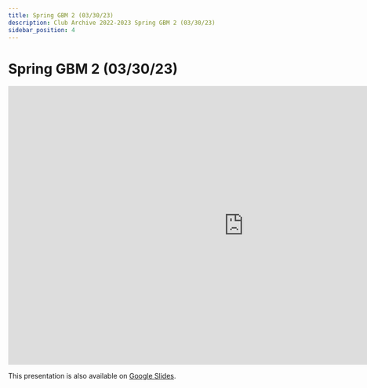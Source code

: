 ```yaml
---
title: Spring GBM 2 (03/30/23)
description: Club Archive 2022-2023 Spring GBM 2 (03/30/23)
sidebar_position: 4
---
```


# Spring GBM 2 (03/30/23)

<iframe src="https://docs.google.com/presentation/d/e/2PACX-1vQhYajpyyC2R6RCG7QL_dnzOP2bDRsqKboOdwMHTRZ9d_erB4AHe-Su9KKDbYZTtA/embed?start=false&loop=false&delayms=3000" frameborder="0" width="960" height="569" allowfullscreen="true" mozallowfullscreen="true" webkitallowfullscreen="true"></iframe>

This presentation is also available on [Google Slides](https://docs.google.com/presentation/d/1f8XsvFsQP-lrt3NQlruvB8dxVlwyL6st/edit?usp=sharing&ouid=106000317584080168001&rtpof=true&sd=true).
